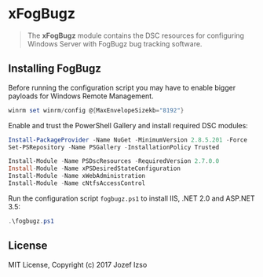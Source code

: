 # xFogBugz

> The **xFogBugz** module contains the DSC resources for configuring Windows Server with FogBugz bug tracking software.

## Installing FogBugz

Before running the configuration script you may have to enable bigger
payloads for Windows Remote Management.

```powershell
winrm set winrm/config @{MaxEnvelopeSizekb="8192"}
```

Enable and trust the PowerShell Gallery and install required DSC modules:

```powershell
Install-PackageProvider -Name NuGet -MinimumVersion 2.8.5.201 -Force
Set-PSRepository -Name PSGallery -InstallationPolicy Trusted

Install-Module -Name PSDscResources -RequiredVersion 2.7.0.0
Install-Module -Name xPSDesiredStateConfiguration
Install-Module -Name xWebAdministration
Install-Module -Name cNtfsAccessControl
```

Run the configuration script `fogbugz.ps1` to install IIS, .NET 2.0 and ASP.NET 3.5:

```powershell
.\fogbugz.ps1
```

## License

MIT License, Copyright (c) 2017 Jozef Izso
